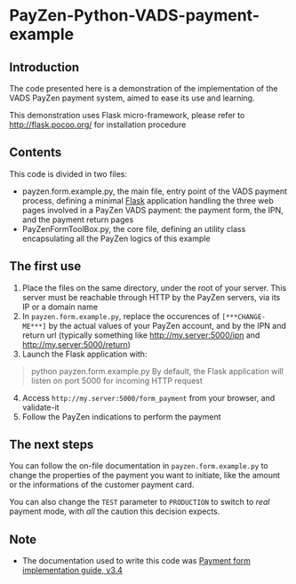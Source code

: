 # PayZen-Python-VADS-payment-example

## Introduction
The code presented here is a demonstration of the implementation of the VADS PayZen payment system, aimed to ease its use and learning.

This demonstration uses Flask micro-framework, please refer to http://flask.pocoo.org/ for installation procedure


## Contents
This code is divided in two files:
* payzen.form.example.py, the main file, entry point of the VADS payment process, defining a minimal [Flask](http://flask.pocoo.org/) application handling the three web pages involved in a PayZen VADS payment: the payment form, the IPN, and the payment return pages
* PayZenFormToolBox.py, the core file, defining an utility class encapsulating all the PayZen logics of this example


## The first use
1. Place the files on the same directory, under the root of your server. This server must be reachable through HTTP by the PayZen servers, via its IP or a domain name
2. In `payzen.form.example.py`, replace the occurences of `[***CHANGE-ME***]` by the actual values of your PayZen account, and by the IPN and return url (typically something like http://my.server:5000/ipn and http://my.server:5000/return)
3. Launch the Flask application with:
> python payzen.form.example.py
By default, the Flask application will listen on port 5000 for incoming HTTP request
4. Access `http://my.server:5000/form_payment` from your browser, and validate-it
5. Follow the PayZen indications to perform the payment


## The next steps
You can follow the on-file documentation in `payzen.form.example.py` to change the properties of the payment you want to initiate, like the amount or the informations of the customer payment card.

You can also change the `TEST` parameter to `PRODUCTION` to switch to _real_ payment mode, with *all* the caution this decision expects.


## Note
* The documentation used to write this code was [Payment form implementation guide, v3.4](https://payzen.io/en-EN/form-payment/standard-payment/sitemap.html)




